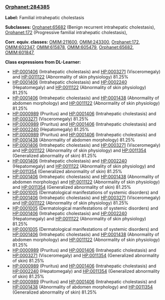 
### [Orphanet:284385](http://www.orpha.net/ORDO/Orphanet_284385)
**Label:** Familial intrahepatic cholestasis

**Subclasses:** [Orphanet:65682](http://www.orpha.net/ORDO/Orphanet_65682) (Benign recurrent intrahepatic cholestasis), [Orphanet:172](http://www.orpha.net/ORDO/Orphanet_172) (Progressive familial intrahepatic cholestasis), 

**Corr. equiv. classes:** [OMIM:211600](http://purl.obolibrary.org/obo/OMIM_211600), [OMIM:243300](http://purl.obolibrary.org/obo/OMIM_243300), [Orphanet:172](http://www.orpha.net/ORDO/Orphanet_172), [OMIM:602347](http://purl.obolibrary.org/obo/OMIM_602347), [OMIM:615878](http://purl.obolibrary.org/obo/OMIM_615878), [OMIM:605479](http://purl.obolibrary.org/obo/OMIM_605479), [Orphanet:65682](http://www.orpha.net/ORDO/Orphanet_65682), [OMIM:601847](http://purl.obolibrary.org/obo/OMIM_601847), 

**Class expressions from DL-Learner:**

- [HP:0001406](http://purl.obolibrary.org/obo/HP_0001406) (Intrahepatic cholestasis) and [HP:0003271](http://purl.obolibrary.org/obo/HP_0003271) (Visceromegaly) and [HP:0011122](http://purl.obolibrary.org/obo/HP_0011122) (Abnormality of skin physiology) 81.25%
- [HP:0001406](http://purl.obolibrary.org/obo/HP_0001406) (Intrahepatic cholestasis) and [HP:0002240](http://purl.obolibrary.org/obo/HP_0002240) (Hepatomegaly) and [HP:0011122](http://purl.obolibrary.org/obo/HP_0011122) (Abnormality of skin physiology) 81.25%
- [HP:0001406](http://purl.obolibrary.org/obo/HP_0001406) (Intrahepatic cholestasis) and [HP:0001438](http://purl.obolibrary.org/obo/HP_0001438) (Abnormality of abdomen morphology) and [HP:0011122](http://purl.obolibrary.org/obo/HP_0011122) (Abnormality of skin physiology) 81.25%
- [HP:0000989](http://purl.obolibrary.org/obo/HP_0000989) (Pruritus) and [HP:0001406](http://purl.obolibrary.org/obo/HP_0001406) (Intrahepatic cholestasis) and [HP:0003271](http://purl.obolibrary.org/obo/HP_0003271) (Visceromegaly) 81.25%
- [HP:0000989](http://purl.obolibrary.org/obo/HP_0000989) (Pruritus) and [HP:0001406](http://purl.obolibrary.org/obo/HP_0001406) (Intrahepatic cholestasis) and [HP:0002240](http://purl.obolibrary.org/obo/HP_0002240) (Hepatomegaly) 81.25%
- [HP:0000989](http://purl.obolibrary.org/obo/HP_0000989) (Pruritus) and [HP:0001406](http://purl.obolibrary.org/obo/HP_0001406) (Intrahepatic cholestasis) and [HP:0001438](http://purl.obolibrary.org/obo/HP_0001438) (Abnormality of abdomen morphology) 81.25%
- [HP:0001406](http://purl.obolibrary.org/obo/HP_0001406) (Intrahepatic cholestasis) and [HP:0003271](http://purl.obolibrary.org/obo/HP_0003271) (Visceromegaly) and [HP:0011122](http://purl.obolibrary.org/obo/HP_0011122) (Abnormality of skin physiology) and [HP:0011354](http://purl.obolibrary.org/obo/HP_0011354) (Generalized abnormality of skin) 81.25%
- [HP:0001406](http://purl.obolibrary.org/obo/HP_0001406) (Intrahepatic cholestasis) and [HP:0002240](http://purl.obolibrary.org/obo/HP_0002240) (Hepatomegaly) and [HP:0011122](http://purl.obolibrary.org/obo/HP_0011122) (Abnormality of skin physiology) and [HP:0011354](http://purl.obolibrary.org/obo/HP_0011354) (Generalized abnormality of skin) 81.25%
- [HP:0001406](http://purl.obolibrary.org/obo/HP_0001406) (Intrahepatic cholestasis) and [HP:0001438](http://purl.obolibrary.org/obo/HP_0001438) (Abnormality of abdomen morphology) and [HP:0011122](http://purl.obolibrary.org/obo/HP_0011122) (Abnormality of skin physiology) and [HP:0011354](http://purl.obolibrary.org/obo/HP_0011354) (Generalized abnormality of skin) 81.25%
- [HP:0001005](http://purl.obolibrary.org/obo/HP_0001005) (Dermatological manifestations of systemic disorders) and [HP:0001406](http://purl.obolibrary.org/obo/HP_0001406) (Intrahepatic cholestasis) and [HP:0003271](http://purl.obolibrary.org/obo/HP_0003271) (Visceromegaly) and [HP:0011122](http://purl.obolibrary.org/obo/HP_0011122) (Abnormality of skin physiology) 81.25%
- [HP:0001005](http://purl.obolibrary.org/obo/HP_0001005) (Dermatological manifestations of systemic disorders) and [HP:0001406](http://purl.obolibrary.org/obo/HP_0001406) (Intrahepatic cholestasis) and [HP:0002240](http://purl.obolibrary.org/obo/HP_0002240) (Hepatomegaly) and [HP:0011122](http://purl.obolibrary.org/obo/HP_0011122) (Abnormality of skin physiology) 81.25%
- [HP:0001005](http://purl.obolibrary.org/obo/HP_0001005) (Dermatological manifestations of systemic disorders) and [HP:0001406](http://purl.obolibrary.org/obo/HP_0001406) (Intrahepatic cholestasis) and [HP:0001438](http://purl.obolibrary.org/obo/HP_0001438) (Abnormality of abdomen morphology) and [HP:0011122](http://purl.obolibrary.org/obo/HP_0011122) (Abnormality of skin physiology) 81.25%
- [HP:0000989](http://purl.obolibrary.org/obo/HP_0000989) (Pruritus) and [HP:0001406](http://purl.obolibrary.org/obo/HP_0001406) (Intrahepatic cholestasis) and [HP:0003271](http://purl.obolibrary.org/obo/HP_0003271) (Visceromegaly) and [HP:0011354](http://purl.obolibrary.org/obo/HP_0011354) (Generalized abnormality of skin) 81.25%
- [HP:0000989](http://purl.obolibrary.org/obo/HP_0000989) (Pruritus) and [HP:0001406](http://purl.obolibrary.org/obo/HP_0001406) (Intrahepatic cholestasis) and [HP:0002240](http://purl.obolibrary.org/obo/HP_0002240) (Hepatomegaly) and [HP:0011354](http://purl.obolibrary.org/obo/HP_0011354) (Generalized abnormality of skin) 81.25%
- [HP:0000989](http://purl.obolibrary.org/obo/HP_0000989) (Pruritus) and [HP:0001406](http://purl.obolibrary.org/obo/HP_0001406) (Intrahepatic cholestasis) and [HP:0001438](http://purl.obolibrary.org/obo/HP_0001438) (Abnormality of abdomen morphology) and [HP:0011354](http://purl.obolibrary.org/obo/HP_0011354) (Generalized abnormality of skin) 81.25%


